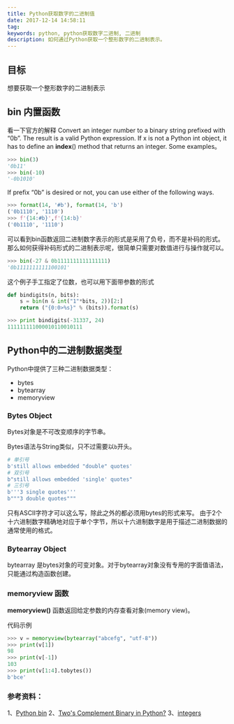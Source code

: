 ```yaml
---
title: Python获取数字的二进制值
date: 2017-12-14 14:58:11
tag: 
keywords: python, python获取数字二进制, 二进制
description: 如何通过Python获取一个整形数字的二进制表示。
---
```



## 目标
想要获取一个整形数字的二进制表示

## bin 内置函数
看一下官方的解释
Convert an integer number to a binary string prefixed with “0b”. The result is a valid Python expression. If x is not a Python int object, it has to define an **index**() method that returns an integer. Some examples。

```python
>>> bin(3)
'0b11'
>>> bin(-10)
'-0b1010'
```
If prefix “0b” is desired or not, you can use either of the following ways.
```python
>>> format(14, '#b'), format(14, 'b')
('0b1110', '1110')
>>> f'{14:#b}',f'{14:b}'
('0b1110', '1110')
```
可以看到bin函数返回二进制数字表示的形式是采用了负号，而不是补码的形式。那么如何获得补码形式的二进制表示呢，很简单只需要对数值进行与操作就可以。
```python
>>> bin(-27 & 0b1111111111111111)
'0b1111111111100101'
```
这个例子手工指定了位数，也可以用下面带参数的形式
```python
def bindigits(n, bits):
    s = bin(n & int("1"*bits, 2))[2:]
    return ("{0:0>%s}" % (bits)).format(s)

>>> print bindigits(-31337, 24)
111111111000010110010111
```

## Python中的二进制数据类型 
Python中提供了三种二进制数据类型：
* bytes
* bytearray
* memoryview

### Bytes Object

Bytes对象是不可改变顺序的字节串。

Bytes语法与String类似，只不过需要以```b```开头。

```python
# 单引号
b'still allows embedded "double" quotes'
# 双引号
b"still allows embedded 'single' quotes"
# 三引号
b'''3 single quotes'''
b"""3 double quotes"""
```

只有ASCII字符才可以这么写，除此之外的都必须用bytes的形式来写。
由于2个十六进制数字精确地对应于单个字节，所以十六进制数字是用于描述二进制数据的通常使用的格式。

### Bytearray Object

bytearray 是bytes对象的可变对象。对于bytearray对象没有专用的字面值语法，只能通过构造函数创建。

### memoryview 函数

**memoryview()** 函数返回给定参数的内存查看对象(memory view)。

代码示例

```python
>>> v = memoryview(bytearray("abcefg", "utf-8"))
>>> print(v[1])
98
>>> print(v[-1])
103
>>> print(v[1:4].tobytes())
b'bce'
```



### 参考资料：

1、[Python bin](https://docs.python.org/3/library/functions.html#bin)
2、[Two's Complement Binary in Python?](https://stackoverflow.com/questions/12946116/twos-complement-binary-in-python)
3、[integers](http://docs.python.org/reference/lexical_analysis.html#integers)











